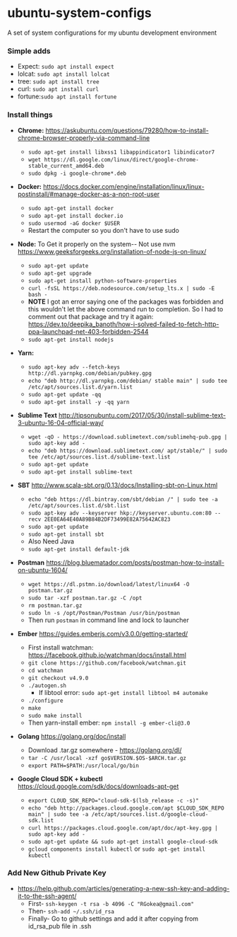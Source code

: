 # ubuntu-system-configs
A set of system configurations for my ubuntu development environment

### Simple adds
  * Expect: `sudo apt install expect` 
  * lolcat: `sudo apt install lolcat`
  * tree:   `sudo apt install tree`
  * curl:   `sudo apt install curl`
  * fortune:`sudo apt install fortune` 

### Install things
  *  **Chrome:** https://askubuntu.com/questions/79280/how-to-install-chrome-browser-properly-via-command-line
      * `sudo apt-get install libxss1 libappindicator1 libindicator7`
      * `wget https://dl.google.com/linux/direct/google-chrome-stable_current_amd64.deb`
      * `sudo dpkg -i google-chrome*.deb`

  *  **Docker:** https://docs.docker.com/engine/installation/linux/linux-postinstall/#manage-docker-as-a-non-root-user
      * `sudo apt-get install docker`
      * `sudo apt-get install docker.io`
      * `sudo usermod -aG docker $USER`
      * Restart the computer so you don't have to use sudo
    
  *  **Node:**  To Get it properly on the system-- Not use nvm https://www.geeksforgeeks.org/installation-of-node-js-on-linux/
      * `sudo apt-get update`
      * `sudo apt-get upgrade`
      * `sudo apt-get install python-software-properties`
      * `curl -fsSL https://deb.nodesource.com/setup_lts.x | sudo -E bash -`
      * **NOTE** I got an error saying one of the packages was forbidden and this wouldn't let the above command run to completion.  So I had to comment out that package and try it again: https://dev.to/deepika_banoth/how-i-solved-failed-to-fetch-http-ppa-launchpad-net-403-forbidden-2544
      * `sudo apt-get install nodejs`
  
  *  **Yarn:** 
      * `sudo apt-key adv --fetch-keys http://dl.yarnpkg.com/debian/pubkey.gpg`
      * `echo "deb http://dl.yarnpkg.com/debian/ stable main" | sudo tee /etc/apt/sources.list.d/yarn.list`
      * `sudo apt-get update -qq`
      * `sudo apt-get install -y -qq yarn`
  
  *  **Sublime Text**  http://tipsonubuntu.com/2017/05/30/install-sublime-text-3-ubuntu-16-04-official-way/
      * `wget -qO - https://download.sublimetext.com/sublimehq-pub.gpg | sudo apt-key add -`
      * `echo "deb https://download.sublimetext.com/ apt/stable/" | sudo tee /etc/apt/sources.list.d/sublime-text.list`
      * `sudo apt-get update`
      * `sudo apt-get install sublime-text`
  
  *  **SBT**  http://www.scala-sbt.org/0.13/docs/Installing-sbt-on-Linux.html
      * `echo "deb https://dl.bintray.com/sbt/debian /" | sudo tee -a /etc/apt/sources.list.d/sbt.list`
      * `sudo apt-key adv --keyserver hkp://keyserver.ubuntu.com:80 --recv 2EE0EA64E40A89B84B2DF73499E82A75642AC823`
      * `sudo apt-get update`
      * `sudo apt-get install sbt`
      * Also Need Java
      * `sudo apt-get install default-jdk`

  *  **Postman**  https://blog.bluematador.com/posts/postman-how-to-install-on-ubuntu-1604/
      * `wget https://dl.pstmn.io/download/latest/linux64 -O postman.tar.gz`
      * `sudo tar -xzf postman.tar.gz -C /opt`
      * `rm postman.tar.gz`
      * `sudo ln -s /opt/Postman/Postman /usr/bin/postman`
      * Then run `postman` in command line and lock to launcher

  *  **Ember**  https://guides.emberjs.com/v3.0.0/getting-started/
      * First install watchman:  https://facebook.github.io/watchman/docs/install.html
      * `git clone https://github.com/facebook/watchman.git`
      * `cd watchman`
      * `git checkout v4.9.0`
      * `./autogen.sh`
        * If libtool error: `sudo apt-get install libtool m4 automake`
      * `./configure`
      * `make`
      * `sudo make install`
      * Then yarn-install ember: `npm install -g ember-cli@3.0`
  
  * **Golang**  https://golang.org/doc/install
      * Download .tar.gz somewhere - https://golang.org/dl/
      * `tar -C /usr/local -xzf go$VERSION.$OS-$ARCH.tar.gz`
      * `export PATH=$PATH:/usr/local/go/bin`


  * **Google Cloud SDK + kubectl**  https://cloud.google.com/sdk/docs/downloads-apt-get
      * `export CLOUD_SDK_REPO="cloud-sdk-$(lsb_release -c -s)"`
      * `echo "deb http://packages.cloud.google.com/apt $CLOUD_SDK_REPO main" | sudo tee -a /etc/apt/sources.list.d/google-cloud-sdk.list`
      * `curl https://packages.cloud.google.com/apt/doc/apt-key.gpg | sudo apt-key add -`
      * `sudo apt-get update && sudo apt-get install google-cloud-sdk`
      * `gcloud components install kubectl` or `sudo apt-get install kubectl`

  
### Add New Github Private Key
  * https://help.github.com/articles/generating-a-new-ssh-key-and-adding-it-to-the-ssh-agent/
    * First-  `ssh-keygen -t rsa -b 4096 -C "RGokea@gmail.com"`
    * Then-  `ssh-add ~/.ssh/id_rsa`
    * Finally- Go to github settings and add it after copying from id_rsa_pub file in .ssh
